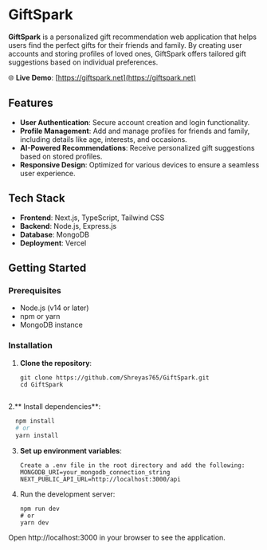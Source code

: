 # GiftSpark

**GiftSpark** is a personalized gift recommendation web application that helps users find the perfect gifts for their friends and family. By creating user accounts and storing profiles of loved ones, GiftSpark offers tailored gift suggestions based on individual preferences.

🌐 **Live Demo**: [https://giftspark.net](https://giftspark.net)

## Features

- **User Authentication**: Secure account creation and login functionality.
- **Profile Management**: Add and manage profiles for friends and family, including details like age, interests, and occasions.
- **AI-Powered Recommendations**: Receive personalized gift suggestions based on stored profiles.
- **Responsive Design**: Optimized for various devices to ensure a seamless user experience.

## Tech Stack

- **Frontend**: Next.js, TypeScript, Tailwind CSS
- **Backend**: Node.js, Express.js
- **Database**: MongoDB
- **Deployment**: Vercel

## Getting Started

### Prerequisites

- Node.js (v14 or later)
- npm or yarn
- MongoDB instance

### Installation

1. **Clone the repository**:
   ```
   git clone https://github.com/Shreyas765/GiftSpark.git
   cd GiftSpark
  
2.** Install dependencies**:
  ```bash
    npm install
    # or
    yarn install
```
3. **Set up environment variables**:
   ```
   Create a .env file in the root directory and add the following:
   MONGODB_URI=your_mongodb_connection_string
   NEXT_PUBLIC_API_URL=http://localhost:3000/api
   ```
4. Run the development server:
   ```
   npm run dev
   # or
   yarn dev
   ```
Open http://localhost:3000 in your browser to see the application.
